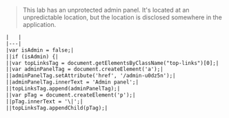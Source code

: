 
> This lab has an unprotected admin panel. It's located at an unpredictable location, but the location is disclosed somewhere in the application.

```html
|   |
|---|
|var isAdmin = false;|
||if (isAdmin) {|
||var topLinksTag = document.getElementsByClassName("top-links")[0];|
||var adminPanelTag = document.createElement('a');|
||adminPanelTag.setAttribute('href', '/admin-u0dz5n');|
||adminPanelTag.innerText = 'Admin panel';|
||topLinksTag.append(adminPanelTag);|
||var pTag = document.createElement('p');|
||pTag.innerText = '\|';|
||topLinksTag.appendChild(pTag);|
```

